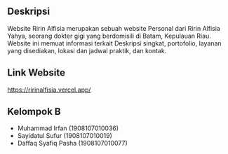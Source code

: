 ## Deskripsi

Website Ririn Alfisia merupakan sebuah website Personal dari Ririn Alfisia Yahya, seorang dokter gigi yang berdomisili di Batam, Kepulauan Riau. Website ini memuat informasi terkait Deskripsi singkat, portofolio, layanan yang disediakan, lokasi dan jadwal praktik, dan kontak.

## Link Website
https://ririnalfisia.vercel.app/

## Kelompok B
- Muhammad Irfan (1908107010036)
- Sayidatul Sufur (1908107010019)
- Daffaq Syafiq Pasha (1908107010077)
